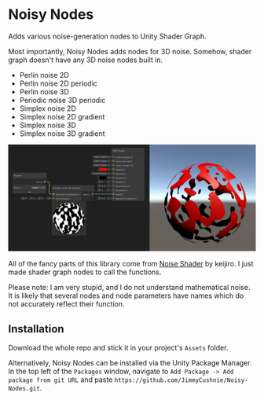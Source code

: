# Noisy Nodes
Adds various noise-generation nodes to Unity Shader Graph.

Most importantly, Noisy Nodes adds nodes for 3D noise. Somehow, shader graph doesn't have any 3D noise nodes built in.

* Perlin noise 2D
* Perlin noise 2D periodic
* Perlin noise 3D
* Periodic noise 3D periodic
* Simplex noise 2D
* Simplex noise 2D gradient
* Simplex noise 3D
* Simplex noise 3D gradient

![demo.jpg](demo.jpg)

All of the fancy parts of this library come from [Noise Shader](https://github.com/keijiro/NoiseShader) by  keijiro. I just made shader graph nodes to call the functions.

Please note: I am very stupid, and I do not understand mathematical noise. It is likely that several nodes and node parameters have names which do not accurately reflect their function.

## Installation

Download the whole repo and stick it in your project's `Assets` folder.

Alternatively, Noisy Nodes can be installed via the Unity Package Manager. In the top left of the `Packages` window, navigate to `Add Package -> Add package from git URL` and paste `https://github.com/JimmyCushnie/Noisy-Nodes.git`.